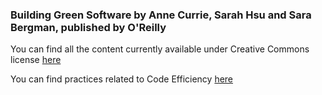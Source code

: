 ### Building Green Software by Anne Currie, Sarah Hsu and Sara Bergman, published by O'Reilly

You can find all the content currently available under Creative Commons license [here](https://www.strategically.green/building-green-software)

You can find practices related to Code Efficiency [here](https://www.strategically.green/chapter-3-code-efficiency)
